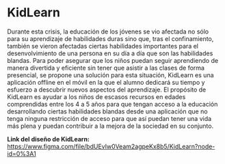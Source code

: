 # KidLearn
Durante esta crisis, la educación de los jóvenes se vio afectada no sólo para su aprendizaje de habilidades duras sino que, tras el confinamiento, también se vieron afectadas ciertas habilidades importantes para el desenvolvimiento de una persona en su día a día que son las habilidades blandas. Para poder asegurar que los niños puedan seguir aprendiendo de manera divertida y eficiente sin tener que asistir a las clases de forma presencial, se propone una solución para esta situación, KidLearn es una aplicación offline en el móvil en la que el alumno dedicará su tiempo y esfuerzo a descubrir nuevos aspectos del aprendizaje. El propósito de KidLearn es ayudar a los niños de escasos recursos en edades comprendidas entre los 4 a 5 años para que tengan acceso a la educación desarrollando ciertas habilidades blandas desde una aplicación que no tenga ninguna restricción de acceso para que así puedan tener una vida más plena y puedan contribuir a la mejora de la sociedad en su conjunto.

**Link del diseño de KidLearn:** https://www.figma.com/file/bdUEvIw0Veam2agpeKx8b5/KidLearn?node-id=0%3A1
